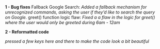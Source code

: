 **1 - Bug fixes**
    Fallback Google Search: *Added a fallback mechanism for unrecognized commands, asking the user if they’d like to search the query on Google.*
    greet() function logic flaw: *Fixed a a flaw in the logic for greet() where the user would only be greeted during 6am - 12am*
    
**2 - Reformatted code**

  *pressed a few keys here and there to make the code look a bit beautiful*
